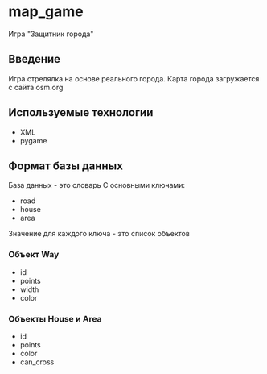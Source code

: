 # map_game
Игра "Защитник города"


## Введение

Игра стрелялка на основе реального города.
Карта города загружается с сайта osm.org

## Используемые технологии

* XML
* pygame


## Формат базы данных

База данных - это словарь 
С основными ключами:

* road
* house
* area

Значение для каждого ключа - это список объектов

### Объект Way

* id
* points
* width
* color

### Объекты House и Area

* id
* points
* color
* can_cross


